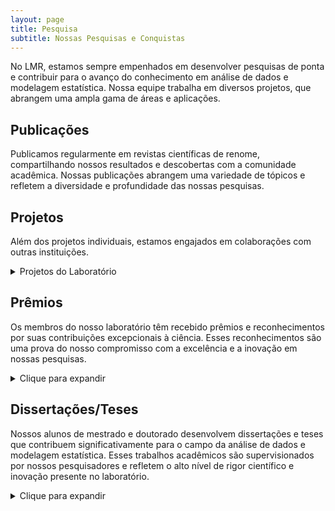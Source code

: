 ```yaml
---
layout: page
title: Pesquisa
subtitle: Nossas Pesquisas e Conquistas
---
```


No LMR, estamos sempre empenhados em desenvolver pesquisas de ponta e contribuir para o avanço do conhecimento em análise de dados e modelagem estatística. Nossa equipe trabalha em diversos projetos, que abrangem uma ampla gama de áreas e aplicações.


## Publicações  <i class="fa-solid fa-file-lines"></i>

Publicamos regularmente em revistas científicas de renome, compartilhando nossos resultados e descobertas com a comunidade acadêmica. Nossas publicações abrangem uma variedade de tópicos e refletem a diversidade e profundidade das nossas pesquisas.

## Projetos <i class="fa-solid fa-diagram-project"></i>

Além dos projetos individuais, estamos engajados em colaborações com outras instituições.

<details>
  <summary>Projetos do Laboratório</summary>
  <ul>
    <li> <strong>Modelos de regressão paramétrico e semi-paramétrico sob a classe de distribuições misturas de escala skew-normal.</strong>

	   <em>Integrantes:</em> Larissa Avila Matos - Integrante / Filidor Vilca Labra - Coordenador / Caio Lucidius Naberezny Azevedo - Integrante.

	   <em>Financiador(es):</em> Fundação de Amparo à Pesquisa do Estado de São Paulo - Auxílio financeiro.

	  <em> Descrição: </em> Modelos de regressão paramétrica e semi-paramétrica representam duas grandes áreas no contexto de modelagem, que têm encontrado aplicações em diferentes áreas. O objetivo deste projeto é considerar modelos de regressão na presença de efeitos aleatórios, que seguem distribuições na família das distribuições escala mistura skew-normal (Branco e Dey, 2001), que são usados efetivamente em estimação robusta na presença de observações extremas. Os principais modelos de regressão que serão considerados são: i) modelo linear misto, ii) modelo com error nas variáveis e iii) modelo de regressão da Teoria de Resposta ao Item (TRI). Para os dois primeiros modelos de regressão são considerados estudos de estimação e análise de diagnóstico, considerando estruturas paramétricas e semi-paramétricas (com resposta censurada). A regressão semi-paramétrica refere-se à incorporação flexível de relações funcionais não-lineares em análise de regressão. Por outro lado, no modelos de regressão da TRI, usado mais frequente em avaliações de traços latentes testes psicométricos, os modelos propostos são baseado em distribuição assimétricas centradas. Estimação são estudados sob um ponto de vista frequentista e Bayesiana. Os objetivos específicos são descritos com mais detalhes no corpo do projeto.  </li>
    </ul>
</details>

## Prêmios <i class="fa-solid fa-trophy" style='font-size:20px'></i>

Os membros do nosso laboratório têm recebido prêmios e reconhecimentos por suas contribuições excepcionais à ciência. Esses reconhecimentos são uma prova do nosso compromisso com a excelência e a inovação em nossas pesquisas.

<details>
  <summary>Clique para expandir</summary>
  <ul>
    <li> O trabalho <em>On moments of folded and truncated multivariate extended skew-normal distributions</em> do aluno <strong>Christian E. Galarza</strong> recebeu o prêmio Best LACSC 2019 Paper Award no 4th Latin American Conference for Statistical Computing. </li>

    <li> O trabalho <em>Truncated moments of selection elliptical distributions with applications in robust modelling of HIV longitudinal censored data</em> do aluno <strong>Christian E. Galarza</strong> recebeu o prêmio ISI-IBS Young Ambassadors na International Biometrics Conference (IBC 2020).</li>

    <li> O trabalho <em>Objective Bayesian analysis for the spatial Student-t regression model</em> do aluno <strong>José Alejandro Ordoñez</strong> ganhou o prêmio do melhor pôster no XV Brazilian Meeting of Bayesian Statistics.</li>

    <li> A dissertação de mestrado da aluna <strong>Katherine Andreina Loor Valeriano</strong> ganhou menção honrosa no Concurso de Dissertação de Mestrado do Simpósio Nacional de Probabilidade e Estatística.</li>

    <li> O trabalho <em>Canonical fundamental skew-t linear mixed models</em> da aluna <strong>Fernanda Lang Schumacher</strong> foi um dos vencedores do prêmio Student competition in association with the Conference in Honour of Fred Smith & Chris Skinner.</li>

    <li> A dissertação de mestrado da aluna <strong>Áurea Fonseca Lopes Galindo</strong> ganhou segundo lugar no Concurso de Melhor Dissertação de Mestrado do 24o Simpósio Nacional de Probabilidade e Estatística. </li>
  </ul>
</details>


## Dissertações/Teses <i class="fa-solid fa-book" style='font-size:20px'></i>

Nossos alunos de mestrado e doutorado desenvolvem dissertações e teses que contribuem significativamente para o campo da análise de dados e modelagem estatística. Esses trabalhos acadêmicos são supervisionados por nossos pesquisadores e refletem o alto nível de rigor científico e inovação presente no laboratório.

<details>
  <summary>Clique para expandir</summary>
  <ul>
    <li> Doutorado </li>  
    <ul>    
      <li> Fernanda Lang Schumacher. Robust linear mixed models for longitudinal data using skewed and heavy-tailed distributions. 2021. UNICAMP. </li>
      <li> Jose Alejandro Ordoñez. On Default Priors for Regression Analysis. 2021. UNICAMP. </li>
      <li> Christian Eduardo Galarza Morales. On Moments of doubly truncated multivariate distributions. 2020. UNICAMP. </li>
      <li> Thalita do Bem Mattos. Parametric and semiparametric mixed-effects models for longitudinal censored data. 2020. UNICAMP. </li>
    </ul>
    <li> Mestrado </li>  
    <ul>
      <li> Letícia Bettine Infante. An extension of the Inverse Gaussian regression model. 2024. UNICAMP.</li>
      <li> Vitor Macedo Rocha. Vitor Macedo Rocha. Ano de conclusão: 2024.Dissertação: Influence diagnostics in parametric mixed-effects models for longitudinal data using skew-normal distribution. 2024. UNICAMP.</li>
      <li> Keyliane Travassos Almeida da Silva. Diagnostic analysis in scale mixture of skew-normal linear mixed models. 2023. UNICAMP. </li>
      <li> Matheus Oliveira de Castro. Robust Quantile Regression Models for Limited Responses Using Finite Mixtures. 2023. UNICAMP. </li>
      <li> Andreson Almeida Azevedo. A distribuição Birnbaum-Saunders baseada na distribuição Laplace Assimétrica. 2022.  UNICAMP. </li>
      <li> Áurea Fonseca Lopes Galindo. Modelos semi-paramétricos para dados independentes e longitudinais com resposta limitada. 2022. UNICAMP.  </li>
      <li> João Victor Bastos de Freitas. Modelos semi-paramétricos para dados independentes e longitudinais baseados em Misturas de Escala Normal Assimétrica Centralizada. 2022. UNICAMP. </li>
      <li> Katherine Andreina Loor Valeriano. Inferência para dados espaço-temporais com respostas censuradas e faltantes. 2019. UNICAMP.</li>
      <li> Marcela Nuñez Lemus. Estimação e diagnóstico em modelos parcialmente lineares censurados sob distribuições de cauda pesada. 2018. UNICAMP.</li>
    </ul>
    <li> Iniciação Científica </li>  
    <ul>    
      <li> Nathan Brusamarello De Souto. Inferência para dados espaço-temporais com respostas censuradas e faltantes: Uma aplicação em dados meteorológicos. 2020. UNICAMP.</li>
      <li> Paulo César de Oliveira Rodrigues. Influência que os professores da educação infantil e fundamental I que gostam ou não de matemática exercem sobre seus alunos. 2019. UNICAMP.</li>
    </ul>
  </ul>
</details>

